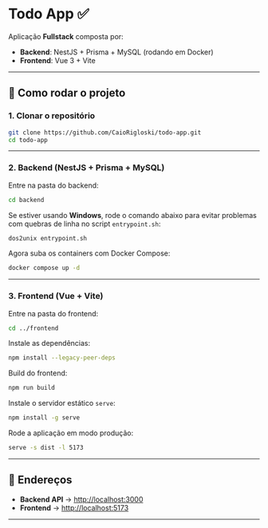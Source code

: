 
# Todo App ✅

Aplicação **Fullstack** composta por:
- **Backend**: NestJS + Prisma + MySQL (rodando em Docker)
- **Frontend**: Vue 3 + Vite

---

## 🚀 Como rodar o projeto

### 1. Clonar o repositório
```sh
git clone https://github.com/CaioRigloski/todo-app.git
cd todo-app
```

---

### 2. Backend (NestJS + Prisma + MySQL)
Entre na pasta do backend:
```sh
cd backend
```

Se estiver usando **Windows**, rode o comando abaixo para evitar problemas com quebras de linha no script `entrypoint.sh`:
```sh
dos2unix entrypoint.sh
```

Agora suba os containers com Docker Compose:
```sh
docker compose up -d
```

---

### 3. Frontend (Vue + Vite)
Entre na pasta do frontend:
```sh
cd ../frontend
```

Instale as dependências:
```sh
npm install --legacy-peer-deps
```

Build do frontend:
```sh
npm run build
```

Instale o servidor estático `serve`:
```sh
npm install -g serve
```

Rode a aplicação em modo produção:
```sh
serve -s dist -l 5173
```

---

## 🔗 Endereços
- **Backend API** → [http://localhost:3000](http://localhost:3000)  
- **Frontend** → [http://localhost:5173](http://localhost:5173)  

---

